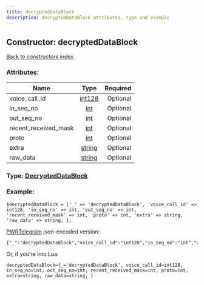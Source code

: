 ```yaml
---
title: decryptedDataBlock
description: decryptedDataBlock attributes, type and example
---
```

## Constructor: decryptedDataBlock  
[Back to constructors index](index.md)



### Attributes:

| Name     |    Type       | Required |
|----------|:-------------:|---------:|
|voice\_call\_id|[int128](../types/int128.md) | Optional|
|in\_seq\_no|[int](../types/int.md) | Optional|
|out\_seq\_no|[int](../types/int.md) | Optional|
|recent\_received\_mask|[int](../types/int.md) | Optional|
|proto|[int](../types/int.md) | Optional|
|extra|[string](../types/string.md) | Optional|
|raw\_data|[string](../types/string.md) | Optional|



### Type: [DecryptedDataBlock](../types/DecryptedDataBlock.md)


### Example:

```
$decryptedDataBlock = ['_' => 'decryptedDataBlock', 'voice_call_id' => int128, 'in_seq_no' => int, 'out_seq_no' => int, 'recent_received_mask' => int, 'proto' => int, 'extra' => string, 'raw_data' => string, ];
```  

[PWRTelegram](https://pwrtelegram.xyz) json-encoded version:

```
{"_":"decryptedDataBlock","voice_call_id":"int128","in_seq_no":"int","out_seq_no":"int","recent_received_mask":"int","proto":"int","extra":"string","raw_data":"string"}
```


Or, if you're into Lua:  


```
decryptedDataBlock={_='decryptedDataBlock', voice_call_id=int128, in_seq_no=int, out_seq_no=int, recent_received_mask=int, proto=int, extra=string, raw_data=string, }

```


